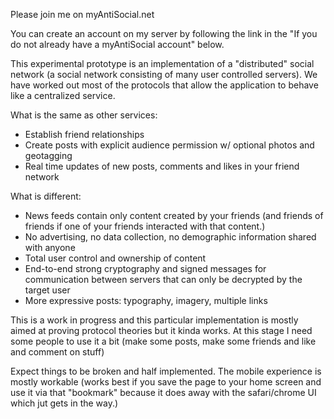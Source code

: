 Please join me on myAntiSocial.net

You can create an account on my server by following the link in the "If you do not already have a myAntiSocial account" below.

This experimental prototype is an implementation of a "distributed" social network (a social network consisting of many user controlled servers). We have worked out most of the protocols that allow the application to behave like a centralized service.

What is the same as other services:
- Establish friend relationships
- Create posts with explicit audience permission w/ optional photos and geotagging
- Real time updates of new posts, comments and likes in your friend network

What is different:
- News feeds contain only content created by your friends (and friends of friends if one of your friends interacted with that content.)
- No advertising, no data collection, no demographic information shared with anyone
- Total user control and ownership of content
- End-to-end strong cryptography and signed messages for communication between servers that can only be decrypted by the target user
- More expressive posts: typography, imagery, multiple links

This is a work in progress and this particular implementation is mostly aimed at proving protocol theories but it kinda works. At this stage I need some people to use it a bit (make some posts, make some friends and like and comment on stuff)

Expect things to be broken and half implemented. The mobile experience is mostly workable (works best if you save the page to your home screen and use it via that "bookmark" because it does away with the safari/chrome UI which jut gets in the way.)

